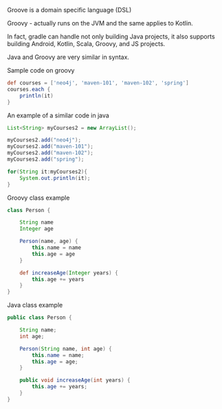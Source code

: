 Groove is a domain specific language (DSL)

Groovy - actually runs on the JVM and the same applies to Kotlin.

In fact, gradle can handle not only building Java projects, it also supports building Android, Kotlin, Scala, Groovy,
and JS projects.

Java and Groovy are very similar in syntax.

Sample code on groovy
```groovy
def courses = ['neo4j', 'maven-101', 'maven-102', 'spring']
courses.each {
    println(it)
}
```

An example of a similar code in java
```java
List<String> myCourses2 = new ArrayList();

myCourses2.add("neo4j");
myCourses2.add("maven-101");
myCourses2.add("maven-102");
myCourses2.add("spring");

for(String it:myCourses2){
    System.out.println(it);
}
```
Groovy class example
```groovy
class Person {

    String name
    Integer age

    Person(name, age) {
        this.name = name
        this.age = age
    }

    def increaseAge(Integer years) {
        this.age += years
    }
}
```
Java class example
```java
public class Person {

    String name;
    int age;

    Person(String name, int age) {
        this.name = name;
        this.age = age;
    }

    public void increaseAge(int years) {
        this.age += years;
    }
}
```